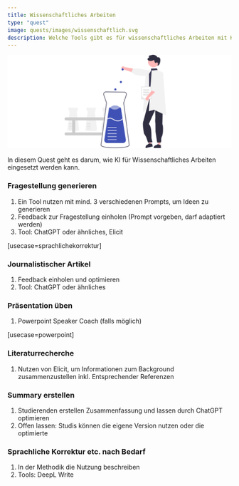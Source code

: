 ```yaml
---
title: Wissenschaftliches Arbeiten
type: "quest"
image: quests/images/wissenschaftlich.svg
description: Welche Tools gibt es für wissenschaftliches Arbeiten mit KI? 
---
```


![Wissenschaftliches Arbeiten](images/wissenschaftlich.svg)

In diesem Quest geht es darum, wie KI für Wissenschaftliches Arbeiten eingesetzt werden kann. 

###	Fragestellung generieren
1.	Ein Tool nutzen mit mind. 3 verschiedenen Prompts, um Ideen zu generieren
2.	Feedback zur Fragestellung einholen (Prompt vorgeben, darf adaptiert werden)
3.	Tool: ChatGPT oder ähnliches, Elicit

[usecase=sprachlichekorrektur]

###	Journalistischer Artikel

1.	Feedback einholen und optimieren
2.	Tool: ChatGPT oder ähnliches

### Präsentation üben

1.	Powerpoint Speaker Coach (falls möglich)

[usecase=powerpoint]

### Literaturrecherche

1.	Nutzen von Elicit, um Informationen zum Background zusammenzustellen inkl. Entsprechender Referenzen

### Summary erstellen

1.	Studierenden erstellen Zusammenfassung und lassen durch ChatGPT optimieren
2.	Offen lassen: Studis können die eigene Version nutzen oder die optimierte

### Sprachliche Korrektur etc. nach Bedarf

1.	In der Methodik die Nutzung beschreiben
2.	Tools: DeepL Write




